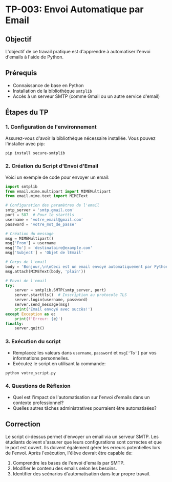 # TP-003: Envoi Automatique par Email

## Objectif
L'objectif de ce travail pratique est d'apprendre à automatiser l'envoi d'emails à l'aide de Python.

## Prérequis
- Connaissance de base en Python
- Installation de la bibliothèque `smtplib`
- Accès à un serveur SMTP (comme Gmail ou un autre service d'email)

## Étapes du TP

### 1. Configuration de l'environnement

Assurez-vous d'avoir la bibliothèque nécessaire installée. Vous pouvez l'installer avec pip:

```bash
pip install secure-smtplib
```

### 2. Création du Script d'Envoi d'Email

Voici un exemple de code pour envoyer un email:

```python
import smtplib
from email.mime.multipart import MIMEMultipart
from email.mime.text import MIMEText

# Configuration des paramètres de l'email
smtp_server = 'smtp.gmail.com'
port = 587  # Pour le starttls
username = 'votre_email@gmail.com'
password = 'votre_mot_de_passe'

# Création du message
msg = MIMEMultipart()
msg['From'] = username
msg['To'] = 'destinataire@example.com'
msg['Subject'] = 'Objet de lEmail'

# Corps de l'email
body = 'Bonjour,\n\nCeci est un email envoyé automatiquement par Python!'
msg.attach(MIMEText(body, 'plain'))

# Envoi de l'email
try:
    server = smtplib.SMTP(smtp_server, port)
    server.starttls()  # Inscription au protocole TLS
    server.login(username, password)
    server.send_message(msg)
    print('Email envoyé avec succès!')
except Exception as e:
    print(f'Erreur: {e}')
finally:
    server.quit()
```

### 3. Exécution du script

- Remplacez les valeurs dans `username`, `password` et `msg['To']` par vos informations personnelles.
- Exécutez le script en utilisant la commande:

```bash
python votre_script.py
```

### 4. Questions de Réflexion
- Quel est l'impact de l'automatisation sur l'envoi d'emails dans un contexte professionnel?
- Quelles autres tâches administratives pourraient être automatisées?

## Correction

Le script ci-dessus permet d'envoyer un email via un serveur SMTP. Les étudiants doivent s'assurer que leurs configurations sont correctes et que le port est ouvert. Ils doivent également gérer les erreurs potentielles lors de l'envoi. Après l'exécution, l'élève devrait être capable de:
1. Comprendre les bases de l'envoi d'emails par SMTP.
2. Modifier le contenu des emails selon les besoins.
3. Identifier des scénarios d'automatisation dans leur propre travail.